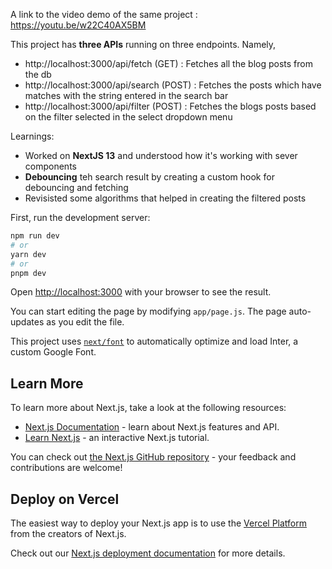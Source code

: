 A link to the video demo of the same project : https://youtu.be/w22C40AX5BM

This project has **three APIs** running on three endpoints. Namely,
  - http://localhost:3000/api/fetch (GET) : Fetches all the blog posts from the db
  - http://localhost:3000/api/search (POST) : Fetches the posts which have matches with the string entered in the search bar
  - http://localhost:3000/api/filter (POST) : Fetches the blogs posts based on the filter selected in the select dropdown menu

Learnings:
  - Worked on **NextJS 13** and understood how it's working with sever components
  - **Debouncing** teh search result by creating a custom hook for debouncing and fetching
  - Revisisted some algorithms that helped in creating the filtered posts


First, run the development server:

```bash
npm run dev
# or
yarn dev
# or
pnpm dev
```

Open [http://localhost:3000](http://localhost:3000) with your browser to see the result.

You can start editing the page by modifying `app/page.js`. The page auto-updates as you edit the file.

This project uses [`next/font`](https://nextjs.org/docs/basic-features/font-optimization) to automatically optimize and load Inter, a custom Google Font.

## Learn More

To learn more about Next.js, take a look at the following resources:

- [Next.js Documentation](https://nextjs.org/docs) - learn about Next.js features and API.
- [Learn Next.js](https://nextjs.org/learn) - an interactive Next.js tutorial.

You can check out [the Next.js GitHub repository](https://github.com/vercel/next.js/) - your feedback and contributions are welcome!

## Deploy on Vercel

The easiest way to deploy your Next.js app is to use the [Vercel Platform](https://vercel.com/new?utm_medium=default-template&filter=next.js&utm_source=create-next-app&utm_campaign=create-next-app-readme) from the creators of Next.js.

Check out our [Next.js deployment documentation](https://nextjs.org/docs/deployment) for more details.
